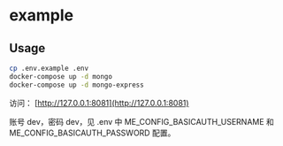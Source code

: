 # example

## Usage

```bash
cp .env.example .env
docker-compose up -d mongo
docker-compose up -d mongo-express
```

访问： [http://127.0.0.1:8081](http://127.0.0.1:8081)

账号 dev，密码 dev，见 .env 中 ME_CONFIG_BASICAUTH_USERNAME 和 ME_CONFIG_BASICAUTH_PASSWORD 配置。